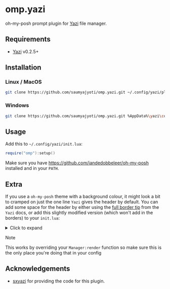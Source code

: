 # omp.yazi
oh-my-posh prompt plugin for [Yazi](https://github.com/sxyazi/yazi) file manager.

## Requirements

- [Yazi](https://github.com/sxyazi/yazi) v0.2.5+

## Installation

### Linux / MacOS

```sh
git clone https://github.com/saumyajyoti/omp.yazi.git ~/.config/yazi/plugins/omp.yazi
```

### Windows

```sh
git clone https://github.com/saumyajyoti/omp.yazi.git %AppData%\yazi\config\plugins\omp.yazi
```

## Usage

Add this to `~/.config/yazi/init.lua`:

```lua
require("omp"):setup()
```

Make sure you have https://github.com/jandedobbeleer/oh-my-posh installed and in your `PATH`.

## Extra

If you use a `oh-my-posh` theme with a background colour, it might look a bit to cramped on just the one line `Yazi` gives the header by default. You can add some space for the header by either using the [full border tip](https://yazi-rs.github.io/docs/tips/#full-border) from the `Yazi` docs, or add this slightly modified version (which won't add in the borders) to your `init.lua`:

<details>
<summary>Click to expand</summary>

```lua
function Manager:render(area)
    local chunks = self:layout(area)

    local bar = function(c, x, y)
        x, y = math.max(0, x), math.max(0, y)
        return ui.Bar(
            ui.Rect({
                x = x,
                y = y,
                w = ya.clamp(0, area.w - x, 1),
                h = math.min(1, area.h),
            }),
            ui.Bar.TOP
        ):symbol(c)
    end

    return ya.flat({
        ui.Bar(chunks[1], ui.Bar.RIGHT)
            :symbol(THEME.manager.border_symbol)
            :style(THEME.manager.border_style),
        ui.Bar(chunks[3], ui.Bar.LEFT)
            :symbol(THEME.manager.border_symbol)
            :style(THEME.manager.border_style),

        bar("┬", chunks[1].right - 1, chunks[1].y),
        bar("┴", chunks[1].right - 1, chunks[1].bottom - 1),
        bar("┬", chunks[2].right, chunks[2].y),
        bar("┴", chunks[2].right, chunks[1].bottom - 1),

        -- Parent
        Parent:render(chunks[1]:padding(ui.Padding.xy(1))),
        -- Current
        Current:render(chunks[2]:padding(ui.Padding.y(1))),
        -- Preview
        Preview:render(chunks[3]:padding(ui.Padding.xy(1))),
    })
end
```

</details>

> [!NOTE]
> This works by overriding your `Manager:render` function so make sure this is the only place you're doing that in your config

## Acknowledgements

- [sxyazi](https://github.com/sxyazi) for providing the code for this plugin.
  
